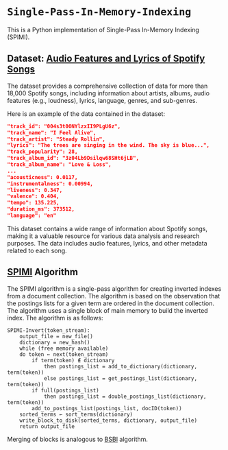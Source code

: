 # **`Single-Pass-In-Memory-Indexing`**

This is a Python implementation of Single-Pass In-Memory Indexing (SPIMI).

## **Dataset: [Audio Features and Lyrics of Spotify Songs](https://www.kaggle.com/datasets/imuhammad/audio-features-and-lyrics-of-spotify-songs/)**

The dataset provides a comprehensive collection of data for more than 18,000 Spotify songs, including information about artists, albums, audio features (e.g., loudness), lyrics, language, genres, and sub-genres.

Here is an example of the data contained in the dataset:

```json
"track_id": "004s3t0ONYlzxII9PLgU6z",
"track_name": "I Feel Alive",
"track_artist": "Steady Rollin",
"lyrics": "The trees are singing in the wind. The sky is blue...",
"track_popularity": 28,
"track_album_id": "3z04Lb9Dsilqw68SHt6jLB",
"track_album_name": "Love & Loss",
...
"acousticness": 0.0117,
"instrumentalness": 0.00994,
"liveness": 0.347,
"valence": 0.404,
"tempo": 135.225,
"duration_ms": 373512,
"language": "en"
```

This dataset contains a wide range of information about Spotify songs, making it a valuable resource for various data analysis and research purposes. The data includes audio features, lyrics, and other metadata related to each song.

## **[SPIMI](https://nlp.stanford.edu/IR-book/html/htmledition/single-pass-in-memory-indexing-1.html) Algorithm**

The SPIMI algorithm is a single-pass algorithm for creating inverted indexes from a document collection. The algorithm is based on the observation that the postings lists for a given term are ordered in the document collection. The algorithm uses a single block of main memory to build the inverted index. The algorithm is as follows:

```
SPIMI-Invert(token_stream):
    output_file = new_file()
    dictionary = new_hash()
    while (free memory available)
    do token ← next(token_stream)
        if term(token) ∉ dictionary
            then postings_list = add_to_dictionary(dictionary, term(token))
            else postings_list = get_postings_list(dictionary, term(token))
        if full(postings_list)
            then postings_list = double_postings_list(dictionary, term(token))
        add_to_postings_list(postings_list, docID(token))
    sorted_terms ← sort_terms(dictionary)
    write_block_to_disk(sorted_terms, dictionary, output_file)
    return output_file
```

Merging of blocks is analogous to [BSBI](https://nlp.stanford.edu/IR-book/html/htmledition/blocked-sort-based-indexing-1.html) algorithm.

